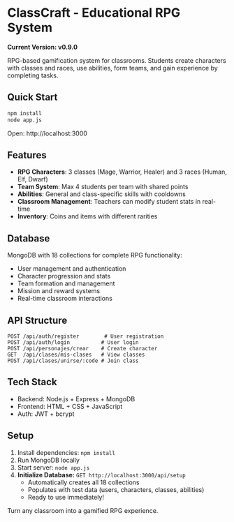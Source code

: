 # ClassCraft - Educational RPG System

**Current Version: v0.9.0**

RPG-based gamification system for classrooms. Students create characters with classes and races, use abilities, form teams, and gain experience by completing tasks.

## Quick Start

```bash
npm install
node app.js
```

Open: http://localhost:3000

## Features

- **RPG Characters**: 3 classes (Mage, Warrior, Healer) and 3 races (Human, Elf, Dwarf)
- **Team System**: Max 4 students per team with shared points
- **Abilities**: General and class-specific skills with cooldowns
- **Classroom Management**: Teachers can modify student stats in real-time
- **Inventory**: Coins and items with different rarities

## Database

MongoDB with 18 collections for complete RPG functionality:
- User management and authentication
- Character progression and stats
- Team formation and management
- Mission and reward systems
- Real-time classroom interactions

## API Structure

```
POST /api/auth/register        # User registration
POST /api/auth/login          # User login
POST /api/personajes/crear    # Create character
GET  /api/clases/mis-clases   # View classes
POST /api/clases/unirse/:code # Join class
```

## Tech Stack

- Backend: Node.js + Express + MongoDB
- Frontend: HTML + CSS + JavaScript
- Auth: JWT + bcrypt

## Setup

1. Install dependencies: `npm install`
2. Run MongoDB locally
3. Start server: `node app.js`
4. **Initialize Database:** `GET http://localhost:3000/api/setup`
   - Automatically creates all 18 collections
   - Populates with test data (users, characters, classes, abilities)
   - Ready to use immediately!

Turn any classroom into a gamified RPG experience.
